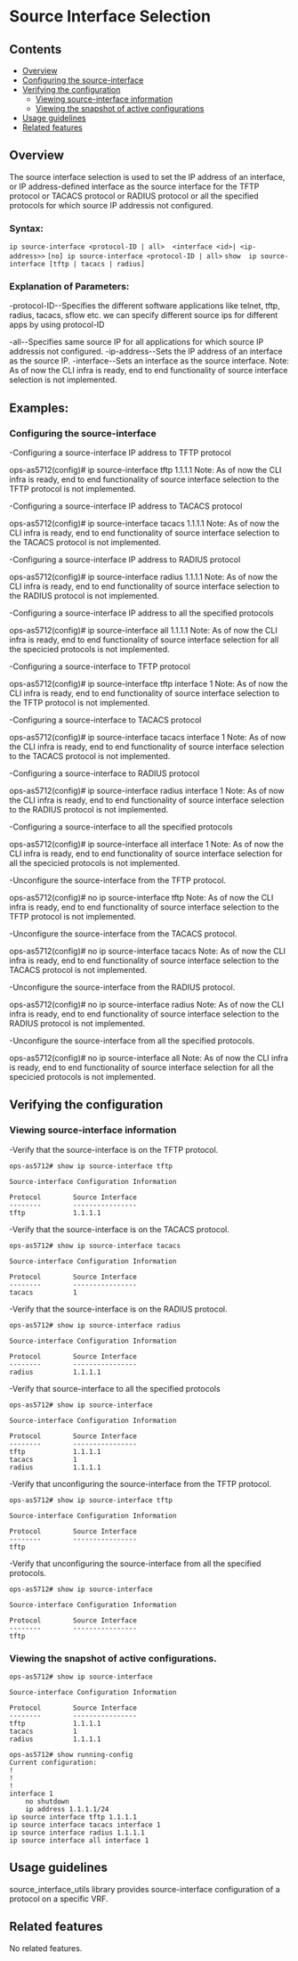 # Source Interface Selection

## Contents

- [Overview](#overview)
- [Configuring the source-interface](#configuring-the-source-interface)
- [Verifying the configuration](#verifying-the-configuration)
    - [Viewing source-interface information](#viewing-source-interface-information)
    - [Viewing the snapshot of active configurations](#viewing-the-snapshot-of-active-configurations)
- [Usage guidelines](#usage-guidelines)
- [Related features](#related-features)


## Overview

The source interface selection is used to set the IP address of an interface,
or IP address-defined interface as the source interface for the TFTP protocol
or TACACS protocol or RADIUS protocol or all the specified protocols for which
source IP addressis not configured.

### Syntax:
`ip source-interface <protocol-ID | all>  <interface <id>| <ip-address>>`
`[no] ip source-interface <protocol-ID | all>`
`show  ip source-interface [tftp | tacacs | radius]`

### Explanation of Parameters:

-protocol-ID--Specifies the  different software applications like telnet,
tftp, radius, tacacs, sflow etc. we can specify different source ips for
different apps by using protocol-ID

-all--Specifies same source IP for all applications for which
source IP addressis not configured.
-ip-address--Sets the IP address of an interface as the source IP.
-interface--Sets an interface as the source interface.
Note: As of now the CLI infra is ready, end to end functionality of
source interface selection is not implemented.

## Examples:
### Configuring the source-interface

-Configuring a source-interface IP address to TFTP protocol

ops-as5712(config)# ip source-interface tftp 1.1.1.1
Note: As of now the CLI infra is ready, end to end functionality of source
interface selection to the TFTP protocol is not implemented.

-Configuring a source-interface IP address to TACACS protocol

ops-as5712(config)# ip source-interface tacacs 1.1.1.1
Note: As of now the CLI infra is ready, end to end functionality of source
interface selection to the TACACS protocol is not implemented.

-Configuring a source-interface IP address to RADIUS protocol

ops-as5712(config)# ip source-interface radius 1.1.1.1
Note: As of now the CLI infra is ready, end to end functionality of source
interface selection to the RADIUS protocol is not implemented.

-Configuring a source-interface IP address to all the specified protocols

ops-as5712(config)# ip source-interface all 1.1.1.1
Note: As of now the CLI infra is ready, end to end functionality of source
interface selection for all the specicied protocols is not implemented.

-Configuring a source-interface to TFTP protocol

ops-as5712(config)# ip source-interface tftp interface 1
Note: As of now the CLI infra is ready, end to end functionality of source
interface selection to the TFTP protocol is not implemented.

-Configuring a source-interface to TACACS protocol

ops-as5712(config)# ip source-interface tacacs interface 1
Note: As of now the CLI infra is ready, end to end functionality of source
interface selection to the TACACS protocol is not implemented.

-Configuring a source-interface to RADIUS protocol

ops-as5712(config)# ip source-interface radius interface 1
Note: As of now the CLI infra is ready, end to end functionality of source
interface selection to the RADIUS protocol is not implemented.

-Configuring a source-interface to all the specified protocols

ops-as5712(config)# ip source-interface all interface 1
Note: As of now the CLI infra is ready, end to end functionality of source
interface selection for all the specicied protocols is not implemented.

-Unconfigure the source-interface from the TFTP protocol.

ops-as5712(config)# no ip source-interface tftp
Note: As of now the CLI infra is ready, end to end functionality of source
interface selection to the TFTP protocol is not implemented.

-Unconfigure the source-interface from the TACACS protocol.

ops-as5712(config)# no ip source-interface tacacs
Note: As of now the CLI infra is ready, end to end functionality of source
interface selection to the TACACS protocol is not implemented.

-Unconfigure the source-interface from the RADIUS protocol.

ops-as5712(config)# no ip source-interface radius
Note: As of now the CLI infra is ready, end to end functionality of source
interface selection to the RADIUS protocol is not implemented.

-Unconfigure the source-interface from all the specified protocols.

ops-as5712(config)# no ip source-interface all
Note: As of now the CLI infra is ready, end to end functionality of source
interface selection for all the specicied protocols is not implemented.

## Verifying the configuration
### Viewing source-interface information

-Verify that the source-interface is on the TFTP protocol.
```
ops-as5712# show ip source-interface tftp

Source-interface Configuration Information

Protocol        Source Interface
--------        ----------------
tftp            1.1.1.1
```

-Verify that the source-interface is on the TACACS protocol.
```
ops-as5712# show ip source-interface tacacs

Source-interface Configuration Information

Protocol        Source Interface
--------        ----------------
tacacs          1
```

-Verify that the source-interface is on the RADIUS protocol.
```
ops-as5712# show ip source-interface radius

Source-interface Configuration Information

Protocol        Source Interface
--------        ----------------
radius          1.1.1.1
```

-Verify that source-interface to all the specified protocols
```
ops-as5712# show ip source-interface

Source-interface Configuration Information

Protocol        Source Interface
--------        ----------------
tftp            1.1.1.1
tacacs          1
radius          1.1.1.1
```

-Verify that unconfiguring the source-interface from the TFTP protocol.
```
ops-as5712# show ip source-interface tftp

Source-interface Configuration Information

Protocol        Source Interface
--------        ----------------
tftp
```

-Verify that unconfiguring the source-interface from all the specified protocols.
```
ops-as5712# show ip source-interface

Source-interface Configuration Information

Protocol        Source Interface
--------        ----------------
tftp
```

### Viewing the snapshot of active configurations.
```
ops-as5712# show ip source-interface

Source-interface Configuration Information

Protocol        Source Interface
--------        ----------------
tftp            1.1.1.1
tacacs          1
radius          1.1.1.1

ops-as5712# show running-config
Current configuration:
!
!
!
interface 1
    no shutdown
    ip address 1.1.1.1/24
ip source interface tftp 1.1.1.1
ip source interface tacacs interface 1
ip source interface radius 1.1.1.1
ip source interface all interface 1
```

## Usage guidelines
source_interface_utils library provides source-interface configuration
of a protocol on a specific VRF.

## Related features
No related features.